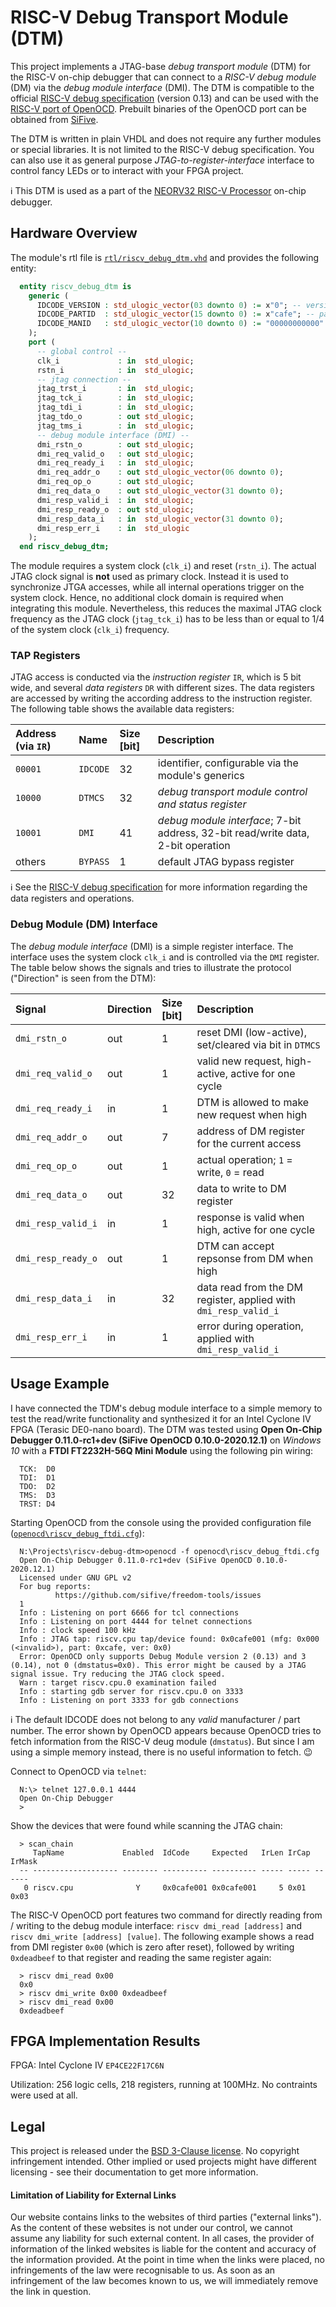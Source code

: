 # RISC-V Debug Transport Module (DTM)

This project implements a JTAG-base *debug transport module* (DTM) for the RISC-V on-chip debugger that can connect to a *RISC-V debug module* (DM)
via the *debug module interface* (DMI).
The DTM is compatible to the official [RISC-V debug specification](https://github.com/riscv/riscv-debug-spec) (version 0.13)
and can be used with the [RISC-V port of OpenOCD](https://github.com/riscv/riscv-openocd). Prebuilt binaries of the OpenOCD port
can be obtained from [SiFive](https://www.sifive.com/software).

The DTM is written in plain VHDL and does not require any further modules or special libraries.
It is not limited to the RISC-V debug specification. You can also use it as general purpose *JTAG-to-register-interface* interface
to control fancy LEDs or to interact with your FPGA project.

:information_source: This DTM is used as a part of the [NEORV32 RISC-V Processor](https://github.com/stnolting/neorv32) on-chip debugger.


## Hardware Overview

The module's rtl file is [`rtl/riscv_debug_dtm.vhd`](https://github.com/stnolting/riscv-debug-dtm/blob/main/rtl/riscv_debug_dtm.vhd) and provides the following entity:

```vhdl
  entity riscv_debug_dtm is
    generic (
      IDCODE_VERSION : std_ulogic_vector(03 downto 0) := x"0"; -- version
      IDCODE_PARTID  : std_ulogic_vector(15 downto 0) := x"cafe"; -- part number
      IDCODE_MANID   : std_ulogic_vector(10 downto 0) := "00000000000" -- manufacturer id
    );
    port (
      -- global control --
      clk_i             : in  std_ulogic;
      rstn_i            : in  std_ulogic;
      -- jtag connection --
      jtag_trst_i       : in  std_ulogic;
      jtag_tck_i        : in  std_ulogic;
      jtag_tdi_i        : in  std_ulogic;
      jtag_tdo_o        : out std_ulogic;
      jtag_tms_i        : in  std_ulogic;
      -- debug module interface (DMI) --
      dmi_rstn_o        : out std_ulogic;
      dmi_req_valid_o   : out std_ulogic;
      dmi_req_ready_i   : in  std_ulogic;
      dmi_req_addr_o    : out std_ulogic_vector(06 downto 0);
      dmi_req_op_o      : out std_ulogic;
      dmi_req_data_o    : out std_ulogic_vector(31 downto 0);
      dmi_resp_valid_i  : in  std_ulogic;
      dmi_resp_ready_o  : out std_ulogic;
      dmi_resp_data_i   : in  std_ulogic_vector(31 downto 0);
      dmi_resp_err_i    : in  std_ulogic
    );
  end riscv_debug_dtm;
```

The module requires a system clock (`clk_i`) and reset (`rstn_i`). The actual JTAG clock signal is **not** used as primary clock. Instead it is used to synchronize
JTGA accesses, while all internal operations trigger on the system clock. Hence, no additional clock domain is required when integrating this module. Nevertheless, this
reduces the maximal JTAG clock frequency as the JTAG clock (`jtag_tck_i`) has to be less than or equal to 1/4 of the system clock (`clk_i`) frequency.


### TAP Registers

JTAG access is conducted via the *instruction register* `IR`, which is 5 bit wide, and several *data registers* `DR` with different sizes. The data registers are accessed
by writing the according address to the instruction register. The following table shows the available data registers:

| Address (via `IR`) | Name     | Size [bit] | Description |
|:-------------------|:---------|:-----------|:------------|
| `00001`            | `IDCODE` | 32         | identifier, configurable via the module's generics |
| `10000`            | `DTMCS`  | 32         | *debug transport module control and status register* |
| `10001`            | `DMI`    | 41         | *debug module interface*; 7-bit address, 32-bit read/write data, 2-bit operation |
| others             | `BYPASS` | 1          | default JTAG bypass register |

:information_source: See the [RISC-V debug specification](https://github.com/riscv/riscv-debug-spec) for more information regarding the data registers and operations.


### Debug Module (DM) Interface

The *debug module interface* (DMI) is a simple register interface. The interface uses the system clock `clk_i` and is controlled via the `DMI` register.
The table below shows the signals and tries to illustrate the protocol ("Direction" is seen from the DTM):

| Signal              | Direction | Size [bit] | Description |
|:--------------------|:----------|:-----------|:------------|
| `dmi_rstn_o`        | out       | 1          | reset DMI (low-active), set/cleared via bit in `DTMCS` |
| `dmi_req_valid_o`   | out       | 1          | valid new request, high-active, active for one cycle |
| `dmi_req_ready_i`   | in        | 1          | DTM is allowed to make new request when high |
| `dmi_req_addr_o`    | out       | 7          | address of DM register for the current access |
| `dmi_req_op_o`      | out       | 1          | actual operation; `1` = write, `0` = read |
| `dmi_req_data_o`    | out       | 32         | data to write to DM register |
| `dmi_resp_valid_i`  | in        | 1          | response is valid when high, active for one cycle |
| `dmi_resp_ready_o`  | out       | 1          | DTM can accept repsonse from DM when high |
| `dmi_resp_data_i`   | in        | 32         | data read from the DM register, applied with `dmi_resp_valid_i` |
| `dmi_resp_err_i`    | in        | 1          | error during operation, applied with `dmi_resp_valid_i` |


## Usage Example

I have connected the TDM's debug module interface to a simple memory to test the read/write functionality and synthesized it for an Intel Cyclone IV FPGA (Terasic DE0-nano board).
The DTM was tested using **Open On-Chip Debugger 0.11.0-rc1+dev (SiFive OpenOCD 0.10.0-2020.12.1)** on *Windows 10* with a **FTDI FT2232H-56Q Mini Module** using the
following pin wiring:

```
  TCK:  D0
  TDI:  D1
  TDO:  D2
  TMS:  D3
  TRST: D4
```

Starting OpenOCD from the console using the provided configuration file
([`openocd\riscv_debug_ftdi.cfg`](https://github.com/stnolting/riscv-debug-dtm/blob/main/openocd/riscv_debug_ftdi.cfg)):

```
  N:\Projects\riscv-debug-dtm>openocd -f openocd\riscv_debug_ftdi.cfg
  Open On-Chip Debugger 0.11.0-rc1+dev (SiFive OpenOCD 0.10.0-2020.12.1)
  Licensed under GNU GPL v2
  For bug reports:
          https://github.com/sifive/freedom-tools/issues
  1
  Info : Listening on port 6666 for tcl connections
  Info : Listening on port 4444 for telnet connections
  Info : clock speed 100 kHz
  Info : JTAG tap: riscv.cpu tap/device found: 0x0cafe001 (mfg: 0x000 (<invalid>), part: 0xcafe, ver: 0x0)
  Error: OpenOCD only supports Debug Module version 2 (0.13) and 3 (0.14), not 0 (dmstatus=0x0). This error might be caused by a JTAG signal issue. Try reducing the JTAG clock speed.
  Warn : target riscv.cpu.0 examination failed
  Info : starting gdb server for riscv.cpu.0 on 3333
  Info : Listening on port 3333 for gdb connections
```

:information_source: The default IDCODE does not belong to any *valid* manufacturer / part number. The error shown by OpenOCD appears because OpenOCD tries
to fetch information from the RISC-V deug module (`dmstatus`). But since I am using a simple memory instead, there is no useful information to fetch. :wink:

Connect to OpenOCD via `telnet`:

```
  N:\> telnet 127.0.0.1 4444
  Open On-Chip Debugger
  >
```

Show the devices that were found while scanning the JTAG chain:

```
  > scan_chain
     TapName             Enabled  IdCode     Expected   IrLen IrCap IrMask
  -- ------------------- -------- ---------- ---------- ----- ----- ------
   0 riscv.cpu              Y     0x0cafe001 0x0cafe001     5 0x01  0x03
```

The RISC-V OpenOCD port features two command for directly reading from / writing to the debug module interface: `riscv dmi_read [address]` and `riscv dmi_write [address] [value]`.
The following example shows a read from DMI register `0x00` (which is zero after reset), followed by writing `0xdeadbeef` to that register and reading the same register again:

```
  > riscv dmi_read 0x00
  0x0
  > riscv dmi_write 0x00 0xdeadbeef
  > riscv dmi_read 0x00
  0xdeadbeef
```


## FPGA Implementation Results

FPGA: Intel Cyclone IV `EP4CE22F17C6N`

Utilization: 256 logic cells, 218 registers, running at 100MHz. No contraints were used at all.



## Legal

This project is released under the [BSD 3-Clause license](https://github.com/stnolting/riscv-debug-dtm/blob/main/LICENSE). No copyright infringement intended.
Other implied or used projects might have different licensing - see their documentation to get more information.

#### Limitation of Liability for External Links

Our website contains links to the websites of third parties ("external links"). As the
content of these websites is not under our control, we cannot assume any liability for
such external content. In all cases, the provider of information of the linked websites
is liable for the content and accuracy of the information provided. At the point in time
when the links were placed, no infringements of the law were recognisable to us. As soon
as an infringement of the law becomes known to us, we will immediately remove the
link in question.
